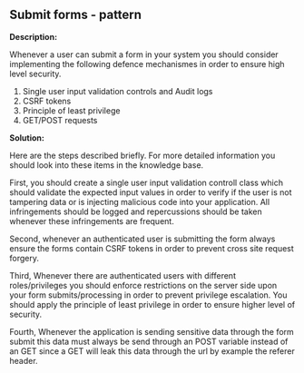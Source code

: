 
Submit forms - pattern
-------

**Description:**

Whenever a user can submit a form in your system you should consider implementing
the following defence mechanismes in order to ensure high level security.

1.  Single user input validation controls and Audit logs
2.  CSRF tokens
3.  Principle of least privilege
4.  GET/POST requests




**Solution:**

Here are the steps described briefly.
For more detailed information you should look into these items in the knowledge base.
 
First, you should create a single user input validation controll class which should 
validate the expected input values in order to verify if the user is not tampering data 
or is injecting malicious code into your application. All infringements should be logged
and repercussions should be taken whenever these infringements are frequent. 

Second, whenever an authenticated user is submitting the form always ensure the forms
contain CSRF tokens in order to prevent cross site request forgery.

Third, Whenever there are authenticated users with different roles/privileges you should
enforce restrictions on the server side upon your form submits/processing in order 
to prevent privilege escalation. You should apply the principle of least privilege in 
order to ensure higher level of security.

Fourth, Whenever the application is sending sensitive data through the form submit
this data must always be send through an POST variable instead of an GET since
a GET will leak this data through the url by example the referer header.